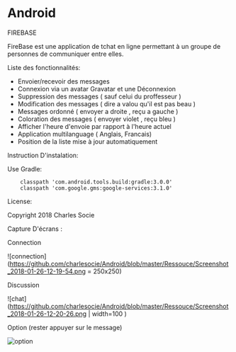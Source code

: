 # Android

FIREBASE

FireBase est une application de tchat en ligne permettant à un groupe de personnes de communiquer entre elles.

Liste des fonctionnalités:
  - Envoier/recevoir des messages
  - Connexion via un avatar Gravatar et une Déconnexion
  - Suppression des messages ( sauf celui du proffesseur )
  - Modification des messages ( dire a valou qu'il est pas beau )
  - Messages ordonné ( envoyer a droite , reçu a gauche )
  - Coloration des messages ( envoyer violet , reçu bleu )
  - Afficher l'heure d'envoie par rapport à l'heure actuel
  - Application multilanguage ( Anglais, Francais)
  - Position de la liste mise à jour automatiquement 
 
 Instruction D'instalation:
 
 Use Gradle:
 
        classpath 'com.android.tools.build:gradle:3.0.0'
        classpath 'com.google.gms:google-services:3.1.0'
 
 License:
 
 Copyright 2018 Charles Socie
 
 Capture D'écrans :
 
 Connection
 
 ![connection](https://github.com/charlesocie/Android/blob/master/Ressouce/Screenshot_2018-01-26-12-19-54.png = 250x250)
 
 Discussion
 
  ![chat](https://github.com/charlesocie/Android/blob/master/Ressouce/Screenshot_2018-01-26-12-20-26.png  | width=100 )
 
 Option (rester appuyer sur le message)
 
 ![option](https://github.com/charlesocie/Android/blob/master/Ressouce/Screenshot_2018-01-26-12-20-37.png)
